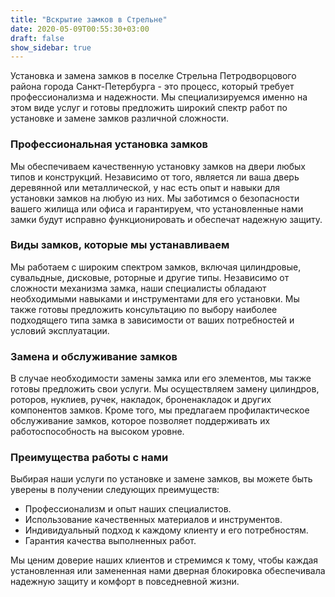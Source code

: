 ```yaml
---
title: "Вскрытие замков в Стрельне"
date: 2020-05-09T00:55:30+03:00
draft: false
show_sidebar: true
---
```


Установка и замена замков в поселке Стрельна Петродворцового района города Санкт-Петербурга - это процесс, который требует профессионализма и надежности. Мы специализируемся именно на этом виде услуг и готовы предложить широкий спектр работ по установке и замене замков различной сложности.

### Профессиональная установка замков

Мы обеспечиваем качественную установку замков на двери любых типов и конструкций. Независимо от того, является ли ваша дверь деревянной или металлической, у нас есть опыт и навыки для установки замков на любую из них. Мы заботимся о безопасности вашего жилища или офиса и гарантируем, что установленные нами замки будут исправно функционировать и обеспечат надежную защиту.

### Виды замков, которые мы устанавливаем

Мы работаем с широким спектром замков, включая цилиндровые, сувальдные, дисковые, роторные и другие типы. Независимо от сложности механизма замка, наши специалисты обладают необходимыми навыками и инструментами для его установки. Мы также готовы предложить консультацию по выбору наиболее подходящего типа замка в зависимости от ваших потребностей и условий эксплуатации.

### Замена и обслуживание замков

В случае необходимости замены замка или его элементов, мы также готовы предложить свои услуги. Мы осуществляем замену цилиндров, роторов, нуклиев, ручек, накладок, броненакладок и других компонентов замков. Кроме того, мы предлагаем профилактическое обслуживание замков, которое позволяет поддерживать их работоспособность на высоком уровне.

### Преимущества работы с нами

Выбирая наши услуги по установке и замене замков, вы можете быть уверены в получении следующих преимуществ:

- Профессионализм и опыт наших специалистов.
- Использование качественных материалов и инструментов.
- Индивидуальный подход к каждому клиенту и его потребностям.
- Гарантия качества выполненных работ.

Мы ценим доверие наших клиентов и стремимся к тому, чтобы каждая установленная или замененная нами дверная блокировка обеспечивала надежную защиту и комфорт в повседневной жизни.